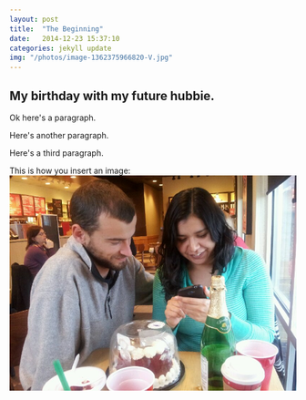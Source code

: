 ```yaml
---
layout: post
title:  "The Beginning"
date:   2014-12-23 15:37:10
categories: jekyll update
img: "/photos/image-1362375966820-V.jpg"
---
```


## My birthday with my future hubbie.

Ok here's a paragraph.

Here's another paragraph.

Here's a third paragraph. 

This is how you insert an image: ![us @ Starbucks](/photos/image-1362375966820-V.jpg)
